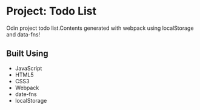# Project: Todo List

Odin project todo list.Contents generated with webpack using localStorage and data-fns!

## Built Using

- JavaScript
- HTML5
- CSS3
- Webpack
- date-fns
- localStorage
